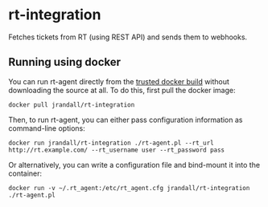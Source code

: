rt-integration
==============

Fetches tickets from RT (using REST API) and sends them to webhooks.


Running using docker
--------------------
You can run rt-agent directly from the 
[trusted docker build](https://index.docker.io/u/jrandall/rt-integration/)
without downloading the source at all. To do this, first pull the docker image:
```
docker pull jrandall/rt-integration
```

Then, to run rt-agent, you can either pass configuration information as command-line 
options:
```
docker run jrandall/rt-integration ./rt-agent.pl --rt_url http://rt.example.com/ --rt_username user --rt_password pass 
```

Or alternatively, you can write a configuration file and bind-mount it into the container:
```
docker run -v ~/.rt_agent:/etc/rt_agent.cfg jrandall/rt-integration ./rt-agent.pl
```
